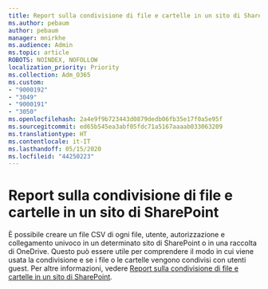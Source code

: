 ```yaml
---
title: Report sulla condivisione di file e cartelle in un sito di SharePoint
ms.author: pebaum
author: pebaum
manager: mnirkhe
ms.audience: Admin
ms.topic: article
ROBOTS: NOINDEX, NOFOLLOW
localization_priority: Priority
ms.collection: Adm_O365
ms.custom:
- "9000192"
- "3049"
- "9000191"
- "3050"
ms.openlocfilehash: 2a4e9f9b723443d0879dedb06fb35e17f0a5e95f
ms.sourcegitcommit: ed65b545ea3abf05fdc71a5167aaaab033063209
ms.translationtype: HT
ms.contentlocale: it-IT
ms.lasthandoff: 05/15/2020
ms.locfileid: "44250223"
---
```

# <a name="report-on-file-and-folder-sharing-in-a-sharepoint-site"></a>Report sulla condivisione di file e cartelle in un sito di SharePoint

È possibile creare un file CSV di ogni file, utente, autorizzazione e collegamento univoco in un determinato sito di SharePoint o in una raccolta di OneDrive. Questo può essere utile per comprendere il modo in cui viene usata la condivisione e se i file o le cartelle vengono condivisi con utenti guest. Per altre informazioni, vedere [Report sulla condivisione di file e cartelle in un sito di SharePoint](https://docs.microsoft.com/sharepoint/sharing-reports).
